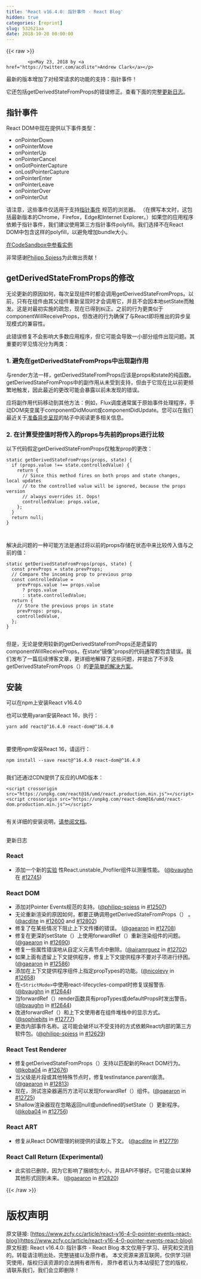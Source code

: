 ```yaml
---
title: 'React v16.4.0: 指针事件 - React Blog'
hidden: true
categories: [reprint]
slug: 532621aa
date: 2018-10-20 00:00:00
---
```


{{< raw >}}

            <p>May 23, 2018 by <a href="https://twitter.com/acdlite">Andrew Clark</a></p>
<p>最新的版本增加了对经常请求的功能的支持：指针事件！</p>
<p>它还包括getDerivedStateFromProps的错误修正。查看下面的完整<a href="https://reactjs.org/blog/2018/05/23/react-v-16-4.html#bugfix-for-getderivedstatefromprops/#changelog">更新日志</a>。</p>
<h2><a href="https://reactjs.org/blog/2018/05/23/react-v-16-4.html#bugfix-for-getderivedstatefromprops/#pointer-events"></a>指针事件</h2>
<p>React DOM中现在提供以下事件类型：</p>
<ul>
<li>onPointerDown</li>
<li>onPointerMove</li>
<li>onPointerUp</li>
<li>onPointerCancel</li>
<li>onGotPointerCapture</li>
<li>onLostPointerCapture</li>
<li>onPointerEnter</li>
<li>onPointerLeave</li>
<li>onPointerOver</li>
<li>onPointerOut</li>
</ul>
<p>请注意，这些事件仅适用于支持<a href="https://developer.mozilla.org/en-US/docs/Web/API/Pointer_events">指针事件</a> 规范的浏览器。 （在撰写本文时，这包括最新版本的Chrome，Firefox，Edge和Internet Explorer。）如果您的应用程序依赖于指针事件，我们建议使用第三方指针事件polyfill。我们选择不在React DOM中包含这样的polyfill，以避免增加bundle大小。</p>
<p><a href="https://codesandbox.io/api/v1/sandboxes/define?parameters=N4IgZglgNgpgziAXKADgQwMYGs0HMYB0AVnAPYB2SoGFALjObVSACYwoNvkYTzMBOMTE0QgoaenCYAaEIOEBaFqQC2SMRPhMAvrtkRybAB7EEyEDUYMRICCpSl-tAAQAlIRhdh-q5wHJ5Tz8AbgAdcjsHJzcPWgARAHkAWWdvXwDYpVUQ8PDLKWcAYQBJV0KAGQBRAH0AZWKALUrnAF5nAA4AVjDyPPE4OGc4_jwAIVIjZxgjekNB92ECQtUHcmtnYHDnZylNVo2t7ecACzQ4QrQUWgBXQURUtCg4GGlD7Z5-DFhymDBae_aAAZXuQjs4Pl8YAAVUgoAHAw7aHrbCBwYZ4XAGXD7MCPZ7I5woQQANwgpGucB-f32gIJRJgpPJcBhKBpPUOFDipAA7qC2gz1i0AHwHUFHWjHVEEVHo3CY8jYtq0fjXGAE7YCxgEWhofj4WgEZ60AAKpAM9H4FyutxgAApNQaHOaYPxiiwAJTssXbAD0PucAHUYDtaI5gxLgwYILQII9waRHCwDJpBqHnAAjYNodOwZxpjCPDDXcT0PPHYMYU4K-BvZx-5wll3OCgEWsSqXTZXCU1waNk8hxGBQHX24nWT2Ir3bChJUhj_YO1oizbe5wQMDOW0AQnbcGlaJGcqx7tFYO2ghu_HI6uc2lr-RcwFgf2kedh2n2u4InZGnh7fc5IcRwdCdelXL8jVqHV6FtW1gAhb5floV8EOhd8T2FTcVzPcEIE-RC_nuVCqRcABqBskJBHDUJZIi8MhFlnHI0MUCoo5tHdUDtiRXIxQoABVVl-THRgl03L8ZUPeVFQeJ4YC45tyAAcVIWgrUvYNhMFEUIJgWgoM0ODTnOS4NPuZVVQ4gkKHKUgpHUm0FxElxhTbSU90g6C7WAYyHLuWTnis3iNRmX8TTsgCByAtAnO008jgfCjqS0rV0HwAANG9EpY2LUrwGAAE0sooAo2GHGK2mws9n3-JKXAUMspXpRkKRItiwRY8zYWcBqv2askKRZdrbxvPqSQGykkP2GrRvcgh-qZRilVhG8L1uUEyp1AkeLA89OBdW0Tyq94SsfXzTJtFD6II5DcPwtCUA_JU5t2egpwS06MwmKCAE9c0q2ttnTRMXXuPwAEYUEmMgoAgFhnAAYhYABOFGUb8YbthUXV5TB8HASh5xAWcAAmAmjAxwHnBUAwAAkYAgXBjlqgAWQEEVXbZuThiU8fZgBSSnOcJCKYwoMHBBLCAxyFsEdvvT7UN-_74rBbmWF5opSgqGp6iaTGTgZpnapKMoqjqRpKgN4H-DYfhXDQJMKXuU2dYtpo61Jg2HF7MXyDB7MYeuehZeqpC6Putqqc6u6GNha3MCwXAfGuQxligRx7nO61BGcAB-fwc1VPxnDB5OYAYUOOvJSsAEFPH7MHyAoGAq5G4KjjWq9NypgAeJNiRDP6YBaYBgaMZWYG0IUqe2fvpdno4pGH0eldoYe72FsEKFNZ1-C5XlR6_TkeXITecO38hd6sfhZzHI-5pnOcp8X6cr7NG_BIfqUBMe1_FOvhaC43Ahzfz3L_c-F834qXCnvPyI9gDH2UqpeBkCoE2TsrAm-8CwEEAwfZC6gg0Fnh9DPYWvcfQDzIWCBSm9N7hAWJ4RISQCCCEMAdQ4vdZTjEmKQtiygiwqGsAQfUlRYBCMYKMH6bpbQBATLQPw7pwigRANofQ7CTDMxUFAZglhZg2HnoPOGLRQhyHkaYoUFCqGqN0EAA">在CodeSandbox中参看实例</a></p>
<p>非常感谢<a href="https://github.com/philipp-spiess">Philipp Spiess</a>为此做出贡献！</p>
<h2><a href="https://reactjs.org/blog/2018/05/23/react-v-16-4.html#bugfix-for-getderivedstatefromprops/#bugfix-for-getderivedstatefromprops"></a>getDerivedStateFromProps的修改</h2>
<p>无论更新的原因如何，每次呈现组件时都会调用getDerivedStateFromProps。以前，只有在组件由其父组件重新呈现时才会调用它，并且不会因本地setState而触发。这是对最初实施的疏忽，现在已得到纠正。之前的行为更类似于componentWillReceiveProps，但改进的行为确保了与React即将推出的异步呈现模式的兼容性。</p>
<p>此错误修复不会影响大多数应用程序，但它可能会导致一小部分组件出现问题。其重要的罕见情况分为两类：</p>
<h3><a href="https://reactjs.org/blog/2018/05/23/react-v-16-4.html#bugfix-for-getderivedstatefromprops/#1-avoid-side-effects-in-getderivedstatefromprops"></a>1. 避免在getDerivedStateFromProps中出现副作用</h3>
<p>与render方法一样，getDerivedStateFromProps应该是props和state的纯函数。 getDerivedStateFromProps中的副作用从未受到支持，但由于它现在比以前更频繁地触发，因此最近的更改可能会暴露以前未发现的错误。</p>
<p>应将副作用代码移动到其他方法：例如，Flux调度通常属于原始事件处理程序，手动DOM突变属于componentDidMount或componentDidUpdate。您可以在我们最近关于<a href="https://reactjs.org/blog/2018/03/27/update-on-async-rendering.html">准备异步呈现</a>的帖子中阅读更多相关信息。</p>
<h3><a href="https://reactjs.org/blog/2018/05/23/react-v-16-4.html#bugfix-for-getderivedstatefromprops/#2-compare-incoming-props-to-previous-props-when-computing-controlled-values"></a>2. 在计算受控值时将传入的props与先前的props进行比较</h3>
<p>以下代码假定getDerivedStateFromProps仅触发prop的更改：</p>
<pre><code class="hljs pf">static getDerivedStateFromProps(props, <span class="hljs-keyword">state</span>) {
  if (props.value !== <span class="hljs-keyword">state</span>.controlledValue) {
    return {
      // Since this method fires <span class="hljs-keyword">on</span> both props and <span class="hljs-keyword">state</span> changes, local updates
      // <span class="hljs-keyword">to</span> the controlled value will be ignored, because the props version
      // always overrides it. Oops!
      controlledValue: props.value,
    };
  }
  return null;
}

</code></pre><p>解决此问题的一种可能方法是通过将以前的props存储在状态中来比较传入值与之前的值：</p>
<pre><code class="hljs pf">static getDerivedStateFromProps(props, <span class="hljs-keyword">state</span>) {
  const prevProps = <span class="hljs-keyword">state</span>.prevProps;
  // Compare the incoming prop <span class="hljs-keyword">to</span> previous prop
  const controlledValue =
    prevProps.value !== props.value
      ? props.value
      : <span class="hljs-keyword">state</span>.controlledValue;
  return {
    // Store the previous props <span class="hljs-keyword">in</span> <span class="hljs-keyword">state</span>
    prevProps: props,
    controlledValue,
  };
}

</code></pre><p>但是，无论是使用较新的getDerivedStateFromProps还是遗留的componentWillReceiveProps，在state“镜像”props的代码通常都包含错误。我们发布了一篇后续博客文章，更详细地解释了这些问题，并提出了不涉及getDerivedStateFromProps（）的<a href="https://reactjs.org/blog/2018/06/07/you-probably-dont-need-derived-state.html">更简单的解决方案</a>。</p>
<h2><a href="https://reactjs.org/blog/2018/05/23/react-v-16-4.html#bugfix-for-getderivedstatefromprops/#installation"></a>安装</h2>
<p>可以在npm上安装React v16.4.0</p>
<p>也可以使用yaran安装React 16，执行：</p>
<pre><code class="hljs lsl">yarn add react@^<span class="hljs-number">16.4</span><span class="hljs-number">.0</span> react-dom@^<span class="hljs-number">16.4</span><span class="hljs-number">.0</span>

</code></pre><p>要使用npm安装React 16，请运行：</p>
<pre><code class="hljs lsl">npm install --save react@^<span class="hljs-number">16.4</span><span class="hljs-number">.0</span> react-dom@^<span class="hljs-number">16.4</span><span class="hljs-number">.0</span>

</code></pre><p>我们还通过CDN提供了反应的UMD版本：</p>
<pre><code class="hljs xml"><span class="hljs-tag">&lt;<span class="hljs-name">script</span> <span class="hljs-attr">crossorigin</span> <span class="hljs-attr">src</span>=<span class="hljs-string">"https://unpkg.com/react@16/umd/react.production.min.js"</span>&gt;</span><span class="undefined"></span><span class="hljs-tag">&lt;/<span class="hljs-name">script</span>&gt;</span>
<span class="hljs-tag">&lt;<span class="hljs-name">script</span> <span class="hljs-attr">crossorigin</span> <span class="hljs-attr">src</span>=<span class="hljs-string">"https://unpkg.com/react-dom@16/umd/react-dom.production.min.js"</span>&gt;</span><span class="undefined"></span><span class="hljs-tag">&lt;/<span class="hljs-name">script</span>&gt;</span>

</code></pre><p>有关详细的安装说明，<a href="https://reactjs.org/docs/installation.html">请参阅文档</a>。</p>
<h2><a href="https://reactjs.org/blog/2018/05/23/react-v-16-4.html#bugfix-for-getderivedstatefromprops/#changelog"></a></h2>
<p>更新日志</p>
<h3><a href="https://reactjs.org/blog/2018/05/23/react-v-16-4.html#bugfix-for-getderivedstatefromprops/#react"></a>React</h3>
<ul>
<li>添加一个新的<a href="https://github.com/reactjs/rfcs/pull/51">实验</a> 性React.unstable_Profiler组件以测量性能。 (<a href="https://github.com/bvaughn">@bvaughn</a> 在 <a href="https://github.com/facebook/react/pull/12745">#12745</a>)</li>
</ul>
<h3><a href="https://reactjs.org/blog/2018/05/23/react-v-16-4.html#bugfix-for-getderivedstatefromprops/#react-dom"></a>React DOM</h3>
<ul>
<li>添加对Pointer Events规范的支持。(<a href="https://github.com/philipp-spiess">@philipp-spiess</a> in <a href="https://github.com/facebook/react/pull/12507">#12507</a>)</li>
<li>无论重新渲染的原因如何，都要正确调用getDerivedStateFromProps（） 。(<a href="https://github.com/acdlite">@acdlite</a> in <a href="https://github.com/facebook/react/pull/12600">#12600</a> and <a href="https://github.com/facebook/react/pull/12802">#12802</a>)</li>
<li>修复了在某些情况下阻止上下文传播的错误。 (<a href="https://github.com/gaearon">@gaearon</a> in <a href="https://github.com/facebook/react/pull/12708">#12708</a>)</li>
<li>修复在更深的setState（）上使用forwardRef（）重新渲染组件的问题。 (<a href="https://github.com/gaearon">@gaearon</a> in <a href="https://github.com/facebook/react/pull/12690">#12690</a>)</li>
<li>修复一些属性错误地从自定义元素节点中删除。(<a href="https://github.com/airamrguez">@airamrguez</a> in <a href="https://github.com/facebook/react/pull/12702">#12702</a>)</li>
<li>如果上面有遗留上下文提供程序，修复上下文提供程序不要对子项进行纾困。(<a href="https://github.com/gaearon">@gaearon</a> in <a href="https://github.com/facebook/react/pull/12586">#12586</a>)</li>
<li>添加在上下文提供程序组件上指定propTypes的功能。(<a href="https://github.com/nicolevy">@nicolevy</a> in <a href="https://github.com/facebook/react/pull/12658">#12658</a>)</li>
<li>在<code>&lt;StrictMode&gt;</code>中使用react-lifecycles-compat时修复误报警告. (<a href="https://github.com/bvaughn">@bvaughn</a> in <a href="https://github.com/facebook/react/pull/12644">#12644</a>)</li>
<li>当forwardRef（）render函数具有propTypes或defaultProps时发出警告。(<a href="https://github.com/bvaughn">@bvaughn</a> in <a href="https://github.com/facebook/react/pull/12644">#12644</a>)</li>
<li>改进forwardRef（）和上下文使用者在组件堆栈中的显示方式。(<a href="https://github.com/sophiebits">@sophiebits</a> in <a href="https://github.com/facebook/react/pull/12777">#12777</a>)</li>
<li>更改内部事件名称。这可能会破坏以不受支持的方式依赖React内部的第三方软件包。(<a href="https://github.com/philipp-spiess">@philipp-spiess</a> in <a href="https://github.com/facebook/react/pull/12629">#12629</a>)</li>
</ul>
<h3><a href="https://reactjs.org/blog/2018/05/23/react-v-16-4.html#bugfix-for-getderivedstatefromprops/#react-test-renderer"></a>React Test Renderer</h3>
<ul>
<li>修复getDerivedStateFromProps（）支持以匹配新的React DOM行为。(<a href="https://github.com/koba04">@koba04</a> in <a href="https://github.com/facebook/react/pull/12676">#12676</a>)</li>
<li>当父级是片段或其他特殊节点时，修复testInstance.parent崩溃。
(<a href="https://github.com/gaearon">@gaearon</a> in <a href="https://github.com/facebook/react/pull/12813">#12813</a>)</li>
<li>现在，测试渲染器遍历方法可以发现forwardRef（）组件。(<a href="https://github.com/gaearon">@gaearon</a> in <a href="https://github.com/facebook/react/pull/12725">#12725</a>)</li>
<li>Shallow渲染器现在忽略返回null或undefined的setState（）更新程序。(<a href="https://github.com/koba04">@koba04</a> in <a href="https://github.com/facebook/react/pull/12756">#12756</a>)</li>
</ul>
<h3><a href="https://reactjs.org/blog/2018/05/23/react-v-16-4.html#bugfix-for-getderivedstatefromprops/#react-art"></a>React ART</h3>
<ul>
<li>修复从React DOM管理的树提供的读取上下文。
(<a href="https://github.com/acdlite">@acdlite</a> in <a href="https://github.com/facebook/react/pull/12779">#12779</a>)</li>
</ul>
<h3><a href="https://reactjs.org/blog/2018/05/23/react-v-16-4.html#bugfix-for-getderivedstatefromprops/#react-call-return-experimental"></a>React Call Return (Experimental)</h3>
<ul>
<li>此实验已删除，因为它影响了捆绑包大小，并且API不够好。它可能会以某种其他形式回到未来。
(<a href="https://github.com/gaearon">@gaearon</a> in <a href="https://github.com/facebook/react/pull/12820">#12820</a>)</li>
</ul>

          
{{< /raw >}}

# 版权声明
原文链接: [https://www.zcfy.cc/article/react-v16-4-0-pointer-events-react-blog](https://www.zcfy.cc/article/react-v16-4-0-pointer-events-react-blog)
原文标题: React v16.4.0: 指针事件 - React Blog
本文仅用于学习、研究和交流目的。转载请注明出处、完整链接以及原作者。
本文资源来源互联网，仅供学习研究使用，版权归该资源的合法拥有者所有，
原作者若认为本站侵犯了您的版权，请联系我们，我们会立即删除！
